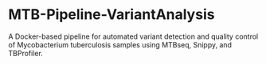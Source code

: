 # MTB-Pipeline-VariantAnalysis
A Docker-based pipeline for automated variant detection and quality control of Mycobacterium tuberculosis samples using MTBseq, Snippy, and TBProfiler.
